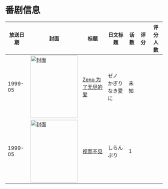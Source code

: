 # 番剧信息

|放送日期|封面|标题|日文标题|话数|评分|评分人数|
|---|---|---|---|---|---|---|
|1999-05|<img src="//lain.bgm.tv/pic/cover/c/19/a3/316100_CnxNn.jpg" alt="封面" style="width:150px;height:200px;object-fit:cover;">|[Zeno 为了无尽的爱](https://bangumi.tv/subject/316100)|ゼノ かぎりなき愛に|未知|||
|1999-05|<img src="//lain.bgm.tv/pic/cover/c/1a/51/316097_HgkuH.jpg" alt="封面" style="width:150px;height:200px;object-fit:cover;">|[视而不见](https://bangumi.tv/subject/316097)|しらんぷり|1|||

